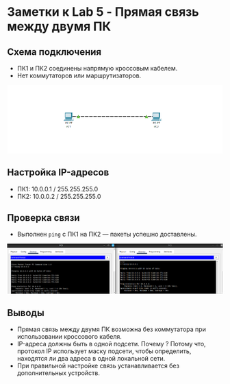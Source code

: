 # Заметки к Lab 5 - Прямая связь между двумя ПК

## Схема подключения

- ПК1 и ПК2 соединены напрямую кроссовым кабелем.
- Нет коммутаторов или маршрутизаторов.

![Топология](images/topology.png)

## Настройка IP-адресов

- ПК1: 10.0.0.1 / 255.255.255.0  
- ПК2: 10.0.0.2 / 255.255.255.0  

## Проверка связи

- Выполнен `ping` с ПК1 на ПК2 — пакеты успешно доставлены.

![Ping](images/ping.png)

## Выводы

- Прямая связь между двумя ПК возможна без коммутатора при использовании кроссового кабеля.
- IP-адреса должны быть в одной подсети. Почему ? Потому что, протокол IP использует маску подсети, чтобы определить, находятся ли два адреса в одной локальной сети.
- При правильной настройке связь устанавливается без дополнительных устройств.

